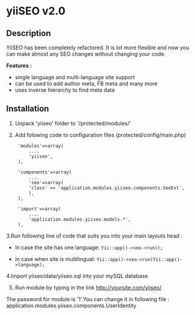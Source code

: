 yiiSEO v2.0
====================

Description
---------------------

YiiSEO has been completely refactored. It is lot more flexible and now you can make almost any SEO changes without
changing your code.

__Features :__

- single language and multi-language site support
- can be used to add author meta, FB meta and many more
- uses inverse hierarchy to find meta data

Installation
---------------------

1. Unpack 'yiiseo' folder to '/protected/modules/'
2. Add folowing code to configuration files (protected/config/main.php)

        'modules'=>array(
        	....
        	'yiiseo',
        ),
        
        'components'=>array(
        	....
        	'seo'=>array(
        	'class' => 'application.modules.yiiseo.components.SeoExt',
        	),
        ),
        
        'import'=>array(
        	....
        	'application.modules.yiiseo.models.*',
        ),
	
3.Run following line of code that suits you into your main layouts head :

- In case the site has one language:
	`Yii::app()->seo->run();`

- In case when site is multilingual:
	`Yii::app()->seo->run(Yii::app()->language);`

4.Import yiiseo/data/yiiseo.sql into your mySQL database

5. Run module by typing in the link http://yoursite.com/yiiseo/

The password for module is '1'.You can change it in following file :
    application.modules.yiiseo.components.UserIdentity


    
